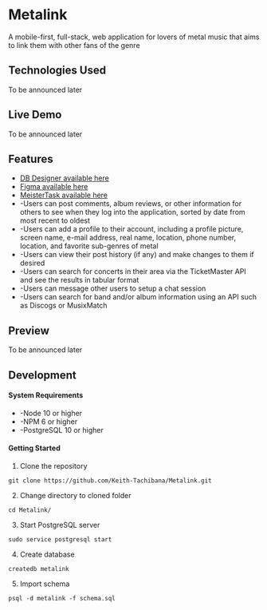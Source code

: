 # Metalink
A mobile-first, full-stack, web application for lovers of metal music that aims to link them with other fans of the genre
## Technologies Used
To be announced later
## Live Demo
To be announced later
## Features
- [DB Designer available here](https://app.dbdesigner.net/designer/schema/312595)
- [Figma available here](https://www.figma.com/file/pzkKz7ZmE00RLNJQBJOxA7/MetaLink?node-id=0%3A1)
- [MeisterTask available here](https://www.meistertask.com/app/project/i8BR5WmN/metalink)
- -Users can post comments, album reviews, or other information for others to see when they log into the application, sorted by date from
most recent to oldest
- -Users can add a profile to their account, including a profile picture, screen name, e-mail address, real name, location, phone number, location, and favorite sub-genres of metal
- -Users can view their post history (if any) and make changes to them if desired
- -Users can search for concerts in their area via the TicketMaster API and see the results in tabular format
- -Users can message other users to setup a chat session
- -Users can search for band and/or album information using an API such as Discogs or MusixMatch
## Preview
To be announced later
## Development
#### System Requirements
- -Node 10 or higher
- -NPM 6 or higher
- -PostgreSQL 10 or higher
#### Getting Started
1. Clone the repository
  ```shell
  git clone https://github.com/Keith-Tachibana/Metalink.git
  ```
2. Change directory to cloned folder
  ```shell
  cd Metalink/
  ```
3. Start PostgreSQL server
  ```shell
  sudo service postgresql start
  ```
4. Create database
  ```shell
  createdb metalink
  ```
5. Import schema
  ```shell
  psql -d metalink -f schema.sql
  ```
